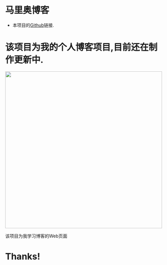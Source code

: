 马里奥博客
============

* 本项目的[Github](https://github.com/DarkMario/DMBlogWeb)链接.

该项目为我的个人博客项目,目前还在制作更新中.
=======
<img src="https://timgsa.baidu.com/timg?image&quality=80&size=b9999_10000&sec=1534169779497&di=f99eff7a1e34f8a59d7caef5fb698e50&imgtype=0&src=http%3A%2F%2Fpic.nowre.com%2Fwp-content%2Fuploads%2F2017%2F12%2FWechatIMG10927.jpeg" width="500" hegiht="313" align=center />

该项目为我学习博客的Web页面

Thanks!
===============